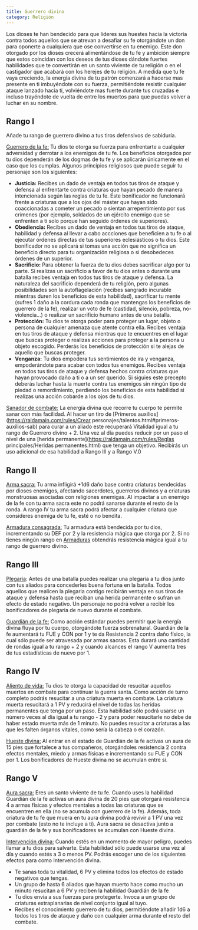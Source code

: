 ```yaml
---
title: Guerrero divino
category: Religión
---
```


Los dioses te han bendecido para que lideres sus huestes hacia la victoria contra todos aquellos que se atrevan a desafiar su fe otorgándote un don para oponerte a cualquiera que ose convertirse en tu enemigo. Este don otorgado por los dioses crecerá alimentándose de tu fe y ambición siempre que estos coincidan con los deseos de tus dioses dándote fuertes habilidades que te convertirán en un santo viviente de tu religión o en el castigador que acabará con los herejes de tu religión. A medida que tu fe vaya creciendo, la energía divina de tu patrón comenzará a hacerse mas presente en ti imbuyéndote con su fuerza, permitiéndote resistir cualquier ataque lanzado hacia tí, volviéndote mas fuerte durante tus cruzadas e incluso trayéndote de vuelta de entre los muertos para que puedas volver a luchar en su nombre.

## Rango I

Añade tu rango de guerrero divino a tus tiros defensivos de sabiduría.

<u>Guerrero de la fe:</u> Tu dios te otorga su fuerza para enfrentarte a cualquier adversidad y derrotar a los enemigos de tu fe. Los beneficios otorgados por tu dios dependerán de los dogmas de tu fe y se aplicarán únicamente en el caso que los cumplas. Algunos principios religiosos que puede seguir tu personaje son los siguientes:

- **Justicia:** Recibes un dado de ventaja en todos tus tiros de ataque y defensa al enfrentarte contra criaturas que hayan pecado de manera intencionada según las reglas de tu fe. Este bonificador no funcionará frente a criaturas que a los ojos del máster que hayan sido coaccionadas a cometer un pecado o sientan arrepentimiento por sus crímenes (por ejemplo, soldados de un ejército enemigo que se enfrenten a ti solo porque han seguido órdenes de superiores).
- **Obediencia:** Recibes un dado de ventaja en todos tus tiros de ataque, habilidad y defensa al llevar a cabo accciones que beneficien a tu fe o al ejecutar órdenes directas de tus superiores eclesiásticos o tu dios. Este bonificador no se aplicará si tomas una acción que no significa un beneficio directo para tu organización religiosa o si desobedeces órdenes de un superior.
- **Sacrificio:** Para obtener la fuerza de tu dios debes sacrificar algo por tu parte. Si realizas un sacrificio a favor de tu dios antes o durante una batalla recibes ventaja en todos tus tiros de ataque y defensa. La naturaleza del sacrificio dependerá de tu religión, pero algunas posibilidades son la autoflagelación (recibes sangrado incurable mientras duren los beneficios de esta habilidad), sacrificar tu mente (sufres 1 daño a la cordura cada ronda que mantengas los beneficios de guerrero de la fe), realizar un voto de fe (castidad, silencio, pobreza, no-violencia...) o realizar un sacrificio humano antes de una batalla.
- **Protección:** Tu dios te otorga poder para proteger un lugar, objeto o persona de cualquier amenaza que atente contra ella. Recibes ventaja en tus tiros de ataque y defensa mientras que te encuentres en el  lugar que buscas proteger o realizas acciones para proteger a la persona u objeto escogido. Perderás los beneficios de protección si te alejas de aquello que buscas proteger.
- **Venganza:** Tu dios empodera tus sentimientos de ira y venganza, empoderándote para acabar con todos tus enemigos. Recibes ventaja en todos tus tiros de ataque y defensa hechos contra criaturas que hayan provocado daño a ti o a un ser querido. Si siguies este precepto deberás luchar hasta la muerte contra tus enemigos sin ningún tipo de piedad o remordimiento, perdiendo los beneficios de esta habilidad si realizas una acción cobarde a los ojos de tu dios.

<u>Sanador de combate:</u> La energía divina que recorre tu cuerpo te permite sanar con más facilidad. Al hacer un tiro de [Primeros auxilios](https://raldamain.com/rules/Crear personajes/talentos.html#primeros-auxilios-sab) para curar a un aliado este recuperará Vitalidad igual a tu rango de Guerrero divino + 2. Una vez al día puedes reducir por un paso el nivel de una [herida permanente](https://raldamain.com/rules/Reglas principales/Heridas permanentes.html) que tenga un objetivo. Recibirás un uso adicional de esa habilidad a Rango III y a Rango V.0

## Rango II

<u>Arma sacra:</u> Tu arma infligirá +1d6 daño base contra criaturas bendecidas por dioses enemigos, afectando sacerdotes, guerreros divinos y a criaturas monstruosas asociadas con religiones enemigas. Al impactar a un enemigo de la fe con tu arma sacra este no podrá sanarse durante el resto de la ronda. A rango IV tu arma sacra podrá afectar a cualquier criatura que consideres enemiga de tu fe, esté o no bendita. 

<u>Armadura consagrada:</u> Tu armadura está bendecida por tu dios, incrementando su DEF por 2 y la resistencia mágica que otorga por 2. Si no tienes ningún rango en [Armaduras](https://raldamain.com/rules/Rangos/Combate/armaduras.html) obtendrás resistencia mágica igual a tu rango de guerrero divino.

## Rango III

<u>Plegaria</u>: Antes de una batalla puedes realizar una plegaria a tu dios junto con tus aliados para concederles buena fortuna en la batalla. Todos aquellos que realicen la plegaria contigo recibirán ventaja en sus tiros de ataque y defensa hasta que reciban una herida permanente o sufran un efecto de estado negativo. Un personaje no podrá volver a recibir los bonificadores de plegaria de nuevo durante el combate.

<u>Guardián de la fe:</u> Como acción estándar puedes permitir que la energía divina fluya por tu cuerpo, otorgándote fuerza sobrenatural. Guardián de la fe aumentará tu FUE y CON por 1 y te da Resistencia 2 contra daño físico, la cual sólo puede ser atravesada por armas sacras. Esta durará una cantidad de rondas igual a tu rango + 2 y cuando alcances el rango V aumenta tres de tus estadísticas de nuevo por 1.

## Rango IV

<u>Aliento de vida:</u> Tu dios te otorga la capacidad de resucitar aquellos muertos en combate para continuar la guerra santa. Como acción de turno completo podrás resucitar a una criatura muerta en combate. La criatura muerta resucitará a 1 PV y reducirá el nivel de todas las heridas permanentes que tenga por un paso. Esta habilidad sólo podrá usarse un número veces al día igual a tu rango - 2 y para poder resucitarle no debe de haber estado muerta más de 1 minuto. No puedes resucitar a criaturas a las que les falten órganos vitales, como sería la cabeza o el corazón.

<u>Hueste divina:</u> Al entrar en el estado de Guardián de la fe activas un aura de 15 pies que fortalece a tus compañeros, otorgándoles resistencia 2 contra efectos mentales, miedo y armas físicas e incrementando su FUE y CON por 1. Los bonificadores de Hueste divina no se acumulan entre sí.

## Rango V

<u>Aura sacra:</u> Eres un santo viviente de tu fe. Cuando uses la habilidad Guardián de la fe activas un aura divina de 20 pies que otorgará resistencia 4 a armas físicas y efectos mentales a todas las criaturas que se encuentren en ella (no se acumula con guerrero de la fe). Además, toda criatura de tu fe que muera en tu aura divina podrá revivir a 1 PV una vez por combate (esto no te incluye a ti). Aura sacra se desactiva junto a guardián de la fe y sus bonificadores se acumulan con Hueste divina.

<u>Intervención divina:</u> Cuando estés en un momento de mayor peligro, puedes llamar a tu dios para salvarte. Esta habilidad sólo puede usarse una vez al día y cuando estés a 3 o menos PV. Podrás escoger uno de los siguientes efectos para como Intervención divina.

- Te sanas toda tu vitalidad, 6 PV y elimina todos los efectos de estado negativos que tengas.
- Un grupo de hasta 6 aliados que hayan muerto hace como mucho un minuto resucitan a 6 PV y reciben la habilidad Guardián de la fe
- Tu dios envía a sus fuerzas para protegerte. Invoca a un grupo de criaturas extraplanarias de nivel conjunto igual al tuyo.
- Recibes el conocimiento guerrero de tu dios, permitiéndote añadir 1d6 a todos los tiros de ataque y daño con cualquier arma durante el resto del combate.